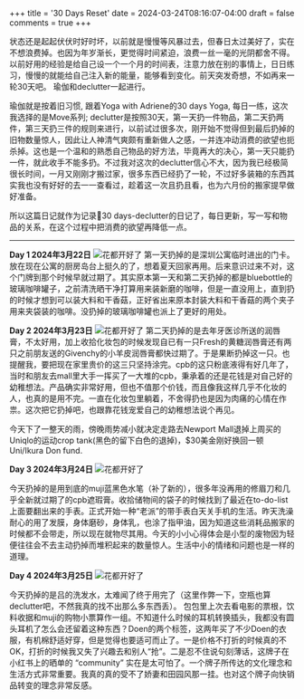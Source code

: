 +++
title = '30 Days Reset'
date = 2024-03-24T08:16:07-04:00
draft = false
comments = true
+++

状态还是起起伏伏时好时坏，以前就是慢慢等风暴过去，但春日太过美好了，实在不想浪费掉。也因为年岁渐长，更觉得时间紧迫，浪费一丝一毫的光阴都舍不得。以前好用的经验是给自己设一个一个月的时间表，注意力放在别的事情上，日日练习，慢慢的就能给自己注入新的能量，能够看到变化。前天突发奇想，不如再来一轮30天吧。 瑜伽和declutter一起进行。

瑜伽就是按着旧习惯, 跟着Yoga with Adriene的30 days Yoga, 每日一练，这次我选择的是Move系列; declutter是按照30天，第一天扔一件物品，第二天扔两件，第三天扔三件的规则来进行，以前试过很多次，刚开始不觉得但到最后扔掉的旧物数量惊人，因此让人神清气爽颇有重新做人之感，一并连冲动消费的欲望也扼杀掉。这也是一个温和的熟悉自己物品的好方法，毕竟再大的决心，第一天只能扔一件，就此收手不能多扔。不过我对这次的declutter信心不大，因为我已经极简很长时间，一月又刚刚才搬过家，很多东西已经扔了一轮，不过好多装箱的东西其实我也没有好好的去一一查看过，趁着这一次且扔且看，也为六月份的搬家提早做好准备。

所以这篇日记就作为记录📝30 days-declutter的日记了，每日更新，写一写和物品的关系，在这个过程中把消费的欲望再降低一点。

***

**Day 1 2024年3月22日**
![花都开好了](/site/23.jpg)
第一天扔掉的是深圳公寓临时进出的门卡。放在现在公寓的厨房岛台上挺久的了，想着夏天回家再用。后来意识过来不对，这个门牌到那个时候早就过期了。其实原本第一天和第二天扔掉的都是bluebottle的玻璃咖啡罐子，之前清洗晒干净打算用来装新磨的咖啡，但是一直没用上，直到扔的时候才想到可以装大料和干香菇，正好省出来原本封装大料和干香菇的两个夹子用来夹袋装的咖啡。没扔掉的玻璃咖啡罐也派上了更好的用处。

**Day 2 2024年3月23日**
![花都开好了](/site/24.jpg)
第二天扔掉的是去年牙医诊所送的润唇膏，不太好用，加上收拾化妆包的时候发现自已有一只Fresh的黄糖润唇膏还有两只之前朋友送的Givenchy的小羊皮润唇膏都快过期了。于是果断扔掉这一只。也提醒我，要把现在家里贵价的这三只坚持涂完。cpb的这只粉底液得有好几年了，当时和朋友去mall里大手一挥买了一大堆的cpb，秉承着的还是花钱是对自己好的幼稚想法。产品确实非常好用，但也不值那个价钱，而且像我这样几乎不化妆的人，也真的是用不完。一直在化妆包里躺着，不舍得扔也是因为肉痛的心情在作祟。这次把它扔掉吧，也跟靠花钱宠爱自己的幼稚想法说个再见。

今天下了一整天的雨，傍晚雨势减小就决定走路去Newport Mall退掉上周买的Uniqlo的运动crop tank(黑色的留下白色的退掉)，$30美金刚好换回一顿Uni/Ikura Don fund.

**Day 3 2024年3月24日**
![花都开好了](/site/25.jpg)

今天扔掉的是用到底的muji蓝黑色水笔（补了新的），很多年没再用的修眉刀和几乎全新就过期了的cpb遮瑕膏。收拾储物间的袋子的时候找到了最近在to-do-list上面要翻出来的手表。正式开始一种“老派”的带手表白天关手机的生活。昨天洗澡耐心的用了发膜，身体磨砂，身体乳，也涂了指甲油，因为知道这些消耗品搬家的时候都不会带走，所以现在就物尽其用。今天的小小心得体会是小型的废物因为轻便往往会不去主动扔掉而堆积起来的数量惊人。生活中小的情绪和问题也是一样的道理。

**Day 4  2024年3月25日**
![花都开好了](/site/26.jpg)

今天扔掉的是吕的洗发水，太难闻了终于用完了（这里作弊一下，空瓶也算declutter吧，不然我真的找不出那么多东西丢）。 包包里上次去看电影的票根，饮料收据和muji的购物小票算作一组。不知道什么时候的耳机转换插头，我都没有圆头耳机了怎么会还留着这种东西？Doen的两个标签，这两年买了不少Doen的衣服，有机棉舒适好穿，但是觉得也要适可而止了。一是价格不打折的时候真的不OK，打折的时候我又失了兴趣去和别人“抢”。二是忍不住说句刻薄话，这牌子在小红书上的晒单的 “community” 实在是太可怕了。一个牌子所传达的文化理念和生活方式非常重要。我真的真的受不了娇妻和田园风那一挂。也对这个牌子向快销品转变的理念非常反感。
